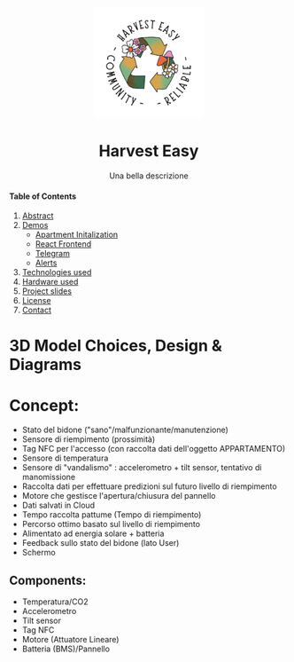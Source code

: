<!-- PROJECT LOGO -->
<div align="center">
  <img src="res/logo_original.png" alt="Logo" width="200" height="200">

  <h1 align="center">Harvest Easy</h1>

  <p align="center">
    Una bella descrizione
  </p>
</div>

<!-- TABLE OF CONTENTS -->
  <h4><summary>Table of Contents</summary></h4>
  <ol>
    <li><a href="#about-the-project">Abstract</a></li>
    <li>
      <a href="#about-the-project">Demos</a>
      <ul>
          <li><a href="#built-with">Apartment Initalization</a></li>
          <li><a href="#built-with">React Frontend</a></li>
          <li><a href="#built-with">Telegram</a></li>
          <li><a href="#built-with">Alerts</a></li>
      </ul>
    </li>
    <li><a href="#getting-started">Technologies used</a></li>
    <li><a href="#acknowledgments">Hardware used</a></li>
    <li><a href="#acknowledgments">Project slides</a></li>
    <li><a href="#acknowledgments">License</a></li>
    <li><a href="#acknowledgments">Contact</a></li>
  </ol>


# 3D Model Choices, Design & Diagrams


# Concept:
* Stato del bidone ("sano"/malfunzionante/manutenzione)
* Sensore di riempimento (prossimità)
* Tag NFC per l'accesso (con raccolta dati dell'oggetto APPARTAMENTO)
* Sensore di temperatura
* Sensore di "vandalismo" : accelerometro + tilt sensor, tentativo di manomissione
* Raccolta dati per effettuare predizioni sul futuro livello di riempimento
* Motore che gestisce l'apertura/chiusura del pannello
* Dati salvati in Cloud
* Tempo raccolta pattume (Tempo di riempimento)
* Percorso ottimo basato sul livello di riempimento
* Alimentato ad energia solare + batteria
* Feedback sullo stato del bidone (lato User)
* Schermo

## Components:
* Temperatura/CO2
* Accelerometro
* Tilt sensor
* Tag NFC
* Motore (Attuatore Lineare)
* Batteria (BMS)/Pannello
